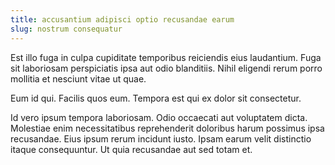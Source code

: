 ```yaml
---
title: accusantium adipisci optio recusandae earum
slug: nostrum consequatur
---
```


Est illo fuga in culpa cupiditate temporibus reiciendis eius laudantium. Fuga sit laboriosam perspiciatis ipsa aut odio blanditiis. Nihil eligendi rerum porro mollitia et nesciunt vitae ut quae.

Eum id qui. Facilis quos eum. Tempora est qui ex dolor sit consectetur.

Id vero ipsum tempora laboriosam. Odio occaecati aut voluptatem dicta. Molestiae enim necessitatibus reprehenderit doloribus harum possimus ipsa recusandae. Eius ipsum rerum incidunt iusto. Ipsam earum velit distinctio itaque consequuntur. Ut quia recusandae aut sed totam et.
